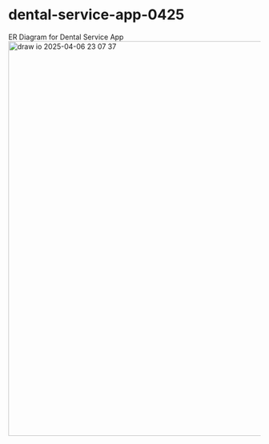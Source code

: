 # dental-service-app-0425
ER Diagram for Dental Service App
<img width="788" alt="draw io 2025-04-06 23 07 37" src="https://github.com/user-attachments/assets/564c8e4c-f38f-49f0-befa-e363b0600bda" />
